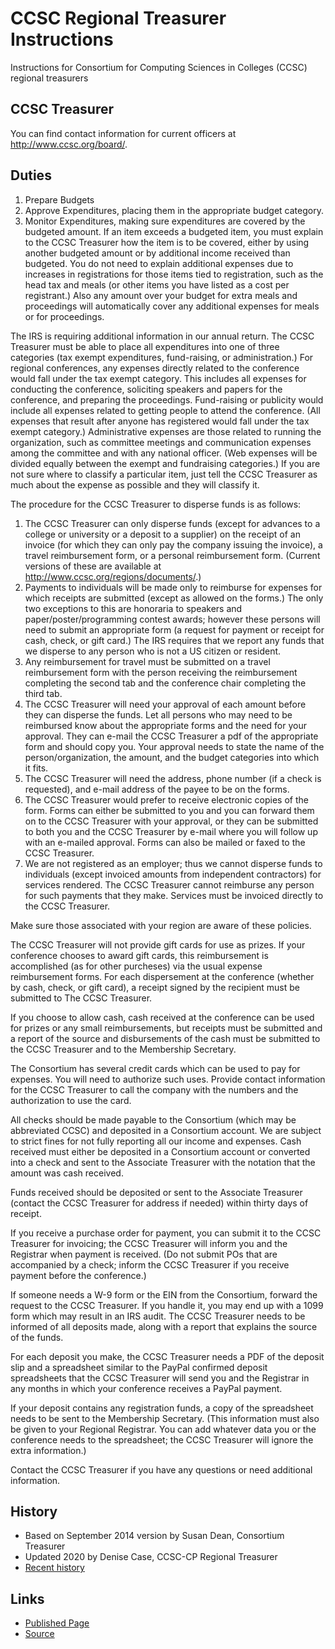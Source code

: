 # CCSC Regional Treasurer Instructions

Instructions for Consortium for Computing Sciences in Colleges (CCSC) regional treasurers

## CCSC Treasurer

You can find contact information for current officers at <http://www.ccsc.org/board/>.

## Duties

1. Prepare Budgets
2. Approve Expenditures, placing them in the appropriate budget
category.
3. Monitor Expenditures, making sure expenditures are covered
by the budgeted amount. If an item exceeds a budgeted item,
you must explain to the CCSC Treasurer how the item is to be
covered, either by using another budgeted amount or by
additional income received than budgeted. You do not need
to explain additional expenses due to increases in
registrations for those items tied to registration, such as
the head tax and meals (or other items you have listed as a
cost per registrant.) Also any amount over your budget for
extra meals and proceedings will automatically cover any
additional expenses for meals or for proceedings.

The IRS is requiring additional information in our annual return.
The CCSC Treasurer must be able to place all expenditures into one of three
categories (tax exempt expenditures, fund-raising, or
administration.) For regional conferences, any expenses directly
related to the conference would fall under the tax exempt
category. This includes all expenses for conducting the
conference, soliciting speakers and papers for the conference,
and preparing the proceedings. Fund-raising or publicity would
include all expenses related to getting people to attend the
conference. (All expenses that result after anyone has
registered would fall under the tax exempt category.)
Administrative expenses are those related to running the
organization, such as committee meetings and communication
expenses among the committee and with any national officer. (Web
expenses will be divided equally between the exempt and fundraising categories.) 
If you are not sure where to classify a
particular item, just tell the CCSC Treasurer as much about the expense as
possible and they will classify it.

The procedure for the CCSC Treasurer to disperse funds is as follows:

1. The CCSC Treasurer can only disperse funds (except for advances to a college
or university or a deposit to a supplier) on the receipt of
an invoice (for which they can only pay the company issuing the
invoice), a travel reimbursement form, or a personal
reimbursement form. (Current versions of these are
available at <http://www.ccsc.org/regions/documents/>.)
2. Payments to individuals will be made only to reimburse for
expenses for which receipts are submitted (except as allowed
on the forms.) The only two exceptions to this are
honoraria to speakers and paper/poster/programming contest
awards; however these persons will need to submit an
appropriate form (a request for payment or receipt for cash,
check, or gift card.) The IRS requires that we 
report any funds that we disperse to any person who is not a
US citizen or resident.
3. Any reimbursement for travel must be submitted on a travel
reimbursement form with the person receiving the
reimbursement completing the second tab and the conference
chair completing the third tab.
4. The CCSC Treasurer will need your approval of each amount before they can
disperse the funds. Let all persons who may need to be
reimbursed know about the appropriate forms and the need for
your approval. They can e-mail the CCSC Treasurer a pdf of the appropriate
form and should copy you. Your approval needs to state
the name of the person/organization, the amount, and the
budget categories into which it fits.
5. The CCSC Treasurer will need the address, phone number (if a check is
requested), and e-mail address of the payee to be on the
forms.
6. The CCSC Treasurer would prefer to receive electronic copies of the form.
Forms can either be submitted to you and you can forward
them on to the CCSC Treasurer with your approval, or they can be submitted
to both you and the CCSC Treasurer by e-mail where you will follow up with
an e-mailed approval. Forms can also be mailed or faxed to
the CCSC Treasurer.
7. We are not registered as an employer; thus we cannot
disperse funds to individuals (except invoiced amounts from
independent contractors) for services rendered. The CCSC Treasurer cannot
reimburse any person for such payments that they make.
Services must be invoiced directly to the CCSC Treasurer.

Make sure those associated with your region are aware of these
policies.

The CCSC Treasurer will not provide gift cards for use as prizes. 
If your conference chooses to award gift cards,
this reimbursement is accomplished (as for other purcheses) via
the usual expense reimbursement forms. For each dispersement at
the conference (whether by cash, check, or gift card), a receipt
signed by the recipient must be submitted to The CCSC Treasurer.

If you choose to allow cash, cash received at the conference can be used for prizes or any
small reimbursements, but receipts must be submitted and a report
of the source and disbursements of the cash must be submitted to
the CCSC Treasurer and to the Membership Secretary.

The Consortium has several credit cards which can be used to pay
for expenses. You will need to authorize such uses. Provide
contact information for the CCSC Treasurer to call the company with the numbers
and the authorization to use the card.

All checks should be made payable to the Consortium (which may be abbreviated CCSC) and deposited
in a Consortium account. We are subject to strict fines for not 
fully reporting all our income and expenses. Cash received must 
either be deposited in a Consortium account or converted into a
check and sent to the Associate Treasurer with the notation that
the amount was cash received.

Funds received should be deposited or sent to the Associate
Treasurer (contact the CCSC Treasurer for address if needed) within thirty days
of receipt.

If you receive a purchase order for payment, you can submit it to
the CCSC Treasurer for invoicing; the CCSC Treasurer will inform you and the Registrar when
payment is received. (Do not submit POs that are accompanied by
a check; inform the CCSC Treasurer if you receive payment before the conference.)

If someone needs a W-9 form or the EIN from the Consortium,
forward the request to the CCSC Treasurer. If you handle it, you may end up with
a 1099 form which may result in an IRS audit. The CCSC Treasurer needs to be
informed of all deposits made, along with a report that explains
the source of the funds.

For each deposit you make, the CCSC Treasurer needs a PDF of the deposit slip and a
spreadsheet similar to the PayPal confirmed deposit spreadsheets
that the CCSC Treasurer will send you and the Registrar in any months in which
your conference receives a PayPal payment. 

If your deposit contains any registration funds, a copy of the spreadsheet needs
to be sent to the Membership Secretary. (This information must also 
be given to your Regional Registrar. You can add
whatever data you or the conference needs to the spreadsheet;
the CCSC Treasurer will ignore the extra information.)

Contact the CCSC Treasurer if you have any questions or need additional
information. 

## History 

- Based on September 2014 version by Susan Dean, Consortium Treasurer
- Updated 2020 by Denise Case, CCSC-CP Regional Treasurer
- [Recent history](https://github.com/denisecase/ccsc-regional-treasurer-instructions/commits/master)

## Links

- [Published Page](https://denisecase.github.io/ccsc-regional-treasurer-instructions/)
- [Source](https://github.com/denisecase/ccsc-regional-treasurer-instructions/edit/master/README.md)
